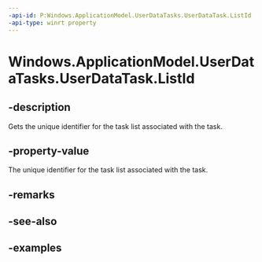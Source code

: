 ```yaml
---
-api-id: P:Windows.ApplicationModel.UserDataTasks.UserDataTask.ListId
-api-type: winrt property
---
```


<!-- Property syntax.
public string ListId { get; }
-->

# Windows.ApplicationModel.UserDataTasks.UserDataTask.ListId

## -description
Gets the unique identifier for the task list associated with the task.

## -property-value
The unique identifier for the task list associated with the task.

## -remarks

## -see-also

## -examples
